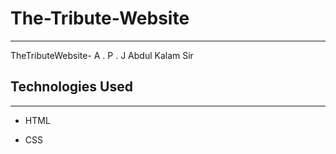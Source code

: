 <h1>The-Tribute-Website</h1>
<hr><p>TheTributeWebsite- A . P . J Abdul Kalam Sir</p><h2>Technologies Used</h2>
<hr><ul>
<li>HTML</li>
</ul><ul>
<li>CSS</li>
</ul>